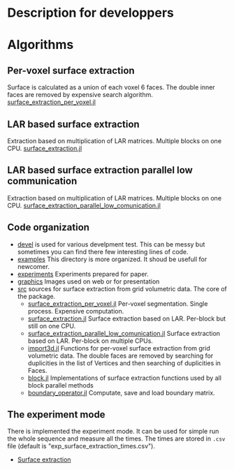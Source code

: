 # Description for developpers


# Algorithms

## Per-voxel surface extraction
  Surface is calculated as a union of each voxel 6 faces. The double inner faces are removed by expensive search algorithm.
  [surface_extraction_per_voxel.jl](src/surface_extraction_per_voxel.jl)


## LAR based surface extraction
  Extraction based on multiplication of LAR matrices. Multiple blocks on one CPU.
  [surface_extraction.jl](src/surface_extraction.jl)

## LAR based surface extraction parallel low communication
  Extraction based on multiplication of LAR matrices. Multiple blocks on one CPU.
  [surface_extraction_parallel_low_comunication.jl](src/surface_extraction_parallel_low_comunication.jl)

## Code organization

* [devel](devel/) is used for various develpment test. This can be messy but sometimes you can find there few interesting lines of code.
* [examples](examples/) This directory is more organized. It shoud be usefull for newcomer.
* [experiments](experiments/) Experiments prepared for paper.
* [graphics](graphics/) Images used on web or for presentation
* [src](src/)  sources for surface extraction from grid volumetric data. The core of the package.
  * [surface_extraction_per_voxel.jl](src/surface_extraction_per_voxel.jl) Per-voxel segmentation. Single process. Expensive computation.
  * [surface_extraction.jl](src/surface_extraction.jl) Surface extraction based on LAR. Per-block but still on one CPU.
  * [surface_extraction_parallel_low_comunication.jl](src/surface_extraction_parallel_low_comunication.jl) Surface extraction based on LAR. Per-block on multiple CPUs.
  * [import3d.jl](src/import3d.jl) Functions for per-voxel surface extraction from grid volumetric data. The double faces are removed by searching for duplicities in the list of Vertices and then searching of duplicities in Faces.
  * [block.jl](src/block.jl) Implementations of surface extraction functions used by all block parallel methods
  * [boundary_operator.jl](src/boundary_operator.jl) Computate, save and load boundary matrix.


## The experiment mode

There is implemented the experiment mode. It can be used for simple run the whole sequence and measure all the times.
The times are stored in `.csv` file (default is "exp_surface_extraction_times.csv").

* [Surface extraction](experiments/surface_extraction_parallel.jl)
